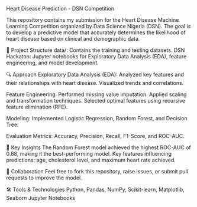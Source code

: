 Heart Disease Prediction - DSN Competition

This repository contains my submission for the Heart Disease Machine Learning Competition organized by Data Science Nigeria (DSN). The goal is to develop a predictive model that accurately determines the likelihood of heart disease based on clinical and demographic data.

📂 Project Structure
data/: Contains the training and testing datasets.
DSN Hackaton: Jupyter notebooks for Exploratory Data Analysis (EDA), feature engineering, and model development.

🔍 Approach
Exploratory Data Analysis (EDA):
Analyzed key features and their relationships with heart disease.
Visualized trends and correlations.

Feature Engineering:
Performed missing value imputation.
Applied scaling and transformation techniques.
Selected optimal features using recursive feature elimination (RFE).

Modeling:
Implemented Logistic Regression, Random Forest, and Decision Tree.

Evaluation Metrics:
Accuracy, Precision, Recall, F1-Score, and ROC-AUC.

🚀 Key Insights
The Random Forest model achieved the highest ROC-AUC of 0.88, making it the best-performing model.
Key features influencing predictions: age, cholesterol level, and maximum heart rate achieved.


🤝 Collaboration
Feel free to fork this repository, raise issues, or submit pull requests to improve the model.

🛠️ Tools & Technologies
Python, Pandas, NumPy, Scikit-learn, Matplotlib, Seaborn
Jupyter Notebooks
